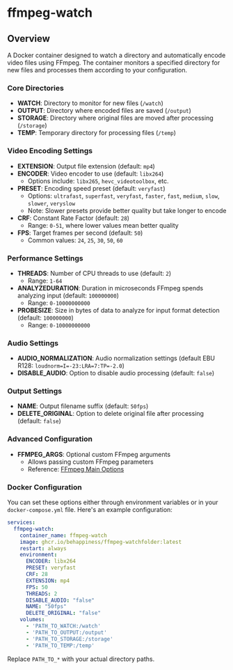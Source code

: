 # ffmpeg-watch

## Overview

A Docker container designed to watch a directory and automatically encode video files using FFmpeg. The container monitors a specified directory for new files and processes them according to your configuration.

### Core Directories

- **WATCH**: Directory to monitor for new files (`/watch`)
- **OUTPUT**: Directory where encoded files are saved (`/output`)
- **STORAGE**: Directory where original files are moved after processing (`/storage`)
- **TEMP**: Temporary directory for processing files (`/temp`)

### Video Encoding Settings

- **EXTENSION**: Output file extension (default: `mp4`)
- **ENCODER**: Video encoder to use (default: `libx264`)
  - Options include: `libx265`, `hevc_videotoolbox`, etc.
- **PRESET**: Encoding speed preset (default: `veryfast`)
  - Options: `ultrafast`, `superfast`, `veryfast`, `faster`, `fast`, `medium`, `slow`, `slower`, `veryslow`
  - Note: Slower presets provide better quality but take longer to encode
- **CRF**: Constant Rate Factor (default: `28`)
  - Range: `0-51`, where lower values mean better quality
- **FPS**: Target frames per second (default: `50`)
  - Common values: `24`, `25`, `30`, `50`, `60`

### Performance Settings

- **THREADS**: Number of CPU threads to use (default: `2`)
  - Range: `1-64`
- **ANALYZEDURATION**: Duration in microseconds FFmpeg spends analyzing input (default: `100000000`)
  - Range: `0-10000000000`
- **PROBESIZE**: Size in bytes of data to analyze for input format detection (default: `100000000`)
  - Range: `0-10000000000`

### Audio Settings

- **AUDIO_NORMALIZATION**: Audio normalization settings (default EBU R128: `loudnorm=I=-23:LRA=7:TP=-2.0`)
- **DISABLE_AUDIO**: Option to disable audio processing (default: `false`)

### Output Settings

- **NAME**: Output filename suffix (default: `50fps`)
- **DELETE_ORIGINAL**: Option to delete original file after processing (default: `false`)

### Advanced Configuration

- **FFMPEG_ARGS**: Optional custom FFmpeg arguments
  - Allows passing custom FFmpeg parameters
  - Reference: [FFmpeg Main Options](https://ffmpeg.org/ffmpeg.html#Main-options)

### Docker Configuration

You can set these options either through environment variables or in your `docker-compose.yml` file. Here's an example configuration:

```yaml
services:
  ffmpeg-watch:
    container_name: ffmpeg-watch
    image: ghcr.io/behappiness/ffmpeg-watchfolder:latest
    restart: always
    environment:
      ENCODER: libx264
      PRESET: veryfast
      CRF: 28
      EXTENSION: mp4
      FPS: 50
      THREADS: 2
      DISABLE_AUDIO: "false"
      NAME: "50fps"
      DELETE_ORIGINAL: "false"
    volumes:
      - 'PATH_TO_WATCH:/watch'
      - 'PATH_TO_OUTPUT:/output'
      - 'PATH_TO_STORAGE:/storage'
      - 'PATH_TO_TEMP:/temp'
```
Replace `PATH_TO_*` with your actual directory paths.
